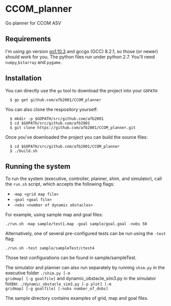 # CCOM_planner
Go planner for CCOM ASV

## Requirements
I'm using go version <a href="https://golang.org/dl/">go1.10.3</a> and gccgo (GCC) 8.2.1, so those (or newer) should work for you.
The python files run under python 2.7. You'll need <code>numpy</code>,<code>bitarray</code> and <code>pygame</code>.

## Installation
You can directly use the <code>go</code> tool to download the project into your <code>GOPATH</code>:
```
  $ go get github.com/afb2001/CCOM_planner
```
You can also clone the respository yourself:
```
  $ mkdir -p $GOPATH/src/github.com/afb2001
  $ cd $GOPATH/src/github.com/afb2001
  $ git clone https://github.com/afb2001/CCOM_planner.git
```
Once you've downloaded the project you can build the source files:

```
  $ cd $GOPATH/src/github.com/afb2001/CCOM_planner
  $ ./build.sh
```

## Running the system
To run the system (executive, controller, planner, shim, and simulator), call the <code>run.sh</code> script, which accepts the following flags:
<ul>
  <li><code>-map &lt;grid map file&gt;</code></li>
  <li><code>-goal &lt;goal file&gt;</code></li>
  <li><code>-nobs &ltnumber of dynamic obstacles&gt;</code></li>
</ul>
For example, using sample map and goal files:

```
./run.sh -map sample/test1.map -goal sample/goal.goal -nobs 50
```
Alternatively, one of several pre-configured tests can be run using the <code>-test</code> flag:
```
./run.sh -test sample/sampleTest/ctest4
```
Those test configurations can be found in sample/sampleTest.

The simulator and planner can also run separately by running <code>shim.py</code> in the executive folder  <code>./shim.py [-m gridmap] [-g goalfile]</code> and dynamic_obstacle_sim3.py in the simulator folder. <code>./dynamic_obstacle_sim3.py [-p plot] [-m gridmap] [-g goalfile] [-nobs number_of_dobs]</code> 

The sample directory contains examples of grid, map and goal files.
